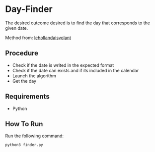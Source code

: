 # Day-Finder
The desired outcome desired is to find the day that corresponds to the given date.

Method from: [lehollandaisvolant](https://lehollandaisvolant.net/?d=2015/05/23/17/09/56-geek-calculer-le-jour-de-la-semaine-pour-nimporte-quel-date-de-tete)

## Procedure
- Check if the date is writed in the expected format
- Check if the date can exists and if its included in the calendar
- Launch the algorithm
- Get the day

## Requirements
- Python

## How To Run
Run the following command:
```
python3 finder.py
```
